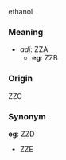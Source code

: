 ethanol
### Meaning
+ _adj_: ZZA
	+ __eg__: ZZB

### Origin

ZZC

### Synonym

__eg__: ZZD

+ ZZE


